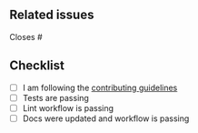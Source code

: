 <!--
Thanks for making a pull request to SpatialMath.jl.
We have added this PR template to help you help us.
Make sure to read the contributing guidelines.
See the comments below, fill the required fields, and check the items.
-->

## Related issues

<!-- We normally work with (i) create issue; (ii) discussion if necessary; (iii) create PR. So, at least one of the following should be true:-->

<!-- Option 1, this closes an existing issue. Fill the number below-->
Closes #

<!-- Option 2, this is a small fix that arguably won't need an issue. Uncomment below -->
<!--
There is no related issue.
-->

## Checklist

<!-- mark true if NA -->
<!-- leave PR as draft until all is checked -->
- [ ] I am following the [contributing guidelines](https://github.com/AbdulrhmnGhanem/SpatialMath.jl/blob/main/docs/src/90-contributing.md)
- [ ] Tests are passing
- [ ] Lint workflow is passing
- [ ] Docs were updated and workflow is passing
